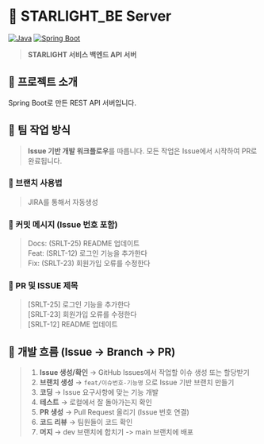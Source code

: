 # 🚀 STARLIGHT_BE Server

[![Java](https://img.shields.io/badge/Java-21-ED8B00?style=flat-square&logo=openjdk&logoColor=white)](https://openjdk.java.net/)
[![Spring Boot](https://img.shields.io/badge/Spring%20Boot-3.4.9-6DB33F?style=flat-square&logo=spring&logoColor=white)](https://spring.io/projects/spring-boot)

> **STARLIGHT 서비스 백엔드 API 서버**

## 🎯 프로젝트 소개

Spring Boot로 만든 REST API 서버입니다. 

## 👥 팀 작업 방식

> **Issue 기반 개발 워크플로우**를 따릅니다. 모든 작업은 Issue에서 시작하여 PR로 완료됩니다.

### 🌳 브랜치 사용법
> JIRA를 통해서 자동생성

### 💬 커밋 메시지 (Issue 번호 포함)
> Docs: (SRLT-25) README 업데이트  
> Feat: (SRLT-12) 로그인 기능을 추가한다  
> Fix: (SRLT-23) 회원가입 오류를 수정한다


### 💬 PR 및 ISSUE 제목
> [SRLT-25] 로그인 기능을 추가한다  
> [SRLT-23] 회원가입 오류를 수정한다  
> [SRLT-12] README 업데이트

## 🔄 개발 흐름 (Issue → Branch → PR)

> 1. **Issue 생성/확인** → GitHub Issues에서 작업할 이슈 생성 또는 할당받기
> 2. **브랜치 생성** → `feat/이슈번호-기능명` 으로 Issue 기반 브랜치 만들기
> 3. **코딩** → Issue 요구사항에 맞는 기능 개발
> 4. **테스트** → 로컬에서 잘 돌아가는지 확인
> 5. **PR 생성** → Pull Request 올리기 (Issue 번호 연결)
> 6. **코드 리뷰** → 팀원들이 코드 확인
> 7. **머지** → dev 브랜치에 합치기 -> main 브랜치에 배포

